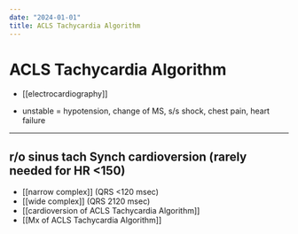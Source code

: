 ```yaml
---
date: "2024-01-01"
title: ACLS Tachycardia Algorithm
---
```


# ACLS Tachycardia Algorithm

* [[electrocardiography]]

* unstable = hypotension, change of MS, s/s shock, chest pain, heart failure

---
r/o sinus tach
Synch cardioversion (rarely needed for HR <150)
---

* [[narrow complex]] (QRS <120 msec)
* [[wide complex]] (QRS 2120 msec)
* [[cardioversion of ACLS Tachycardia Algorithm]]
* [[Mx of ACLS Tachycardia Algorithm]]

